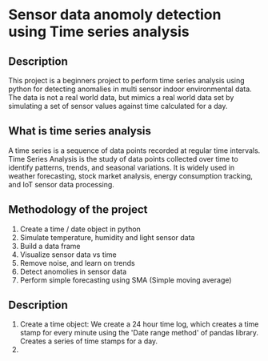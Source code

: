 # Sensor data anomoly detection using Time series analysis
## Description
This project is a beginners project to perform time series analysis using python for detecting anomalies in multi sensor indoor environmental data. The data is not a real world data, but mimics a real world data set by simulating a set of sensor values against time calculated for a day.

## What is time series analysis
A time series is a sequence of data points recorded at regular time intervals. Time Series Analysis is the study of data points collected over time to identify patterns, trends, and seasonal variations. It is widely used in weather forecasting, stock market analysis, energy consumption tracking, and IoT sensor data processing.

## Methodology of the project
1. Create a time / date object in python
2. Simulate temperature, humidity and light sensor data
3. Build a data frame
4. Visualize sensor data vs time
5. Remove noise, and learn on trends
6. Detect anomolies in sensor data
7. Perform simple forecasting using SMA (Simple moving average)

## Description
1. Create a time object: We create a 24 hour time log, which creates a time stamp for every minute using the 'Date range method' of pandas library. Creates a series of time stamps for a day.
2. 
